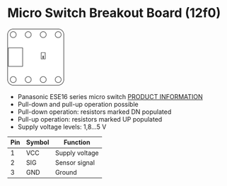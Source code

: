 # Micro Switch Breakout Board (12f0)
![Micro Switch Breakout Board (12f0)](../../assets/outline-12f0.png)

* Panasonic ESE16 series micro switch [PRODUCT INFORMATION](https://industry.panasonic.eu/products/components/switches/detector-switches?utm_campaign=iot-components&utm_medium=github&utm_source=page-12f0)
* Pull-down and pull-up operation possible
* Pull-down operation: resistors marked DN populated
* Pull-up operation: resistors marked UP populated
* Supply voltage levels: 1,8...5 V

| Pin | Symbol | Function       |
|-----|--------|----------------|
| 1   | VCC    | Supply voltage |
| 2   | SIG    | Sensor signal  |
| 3   | GND    | Ground         |
